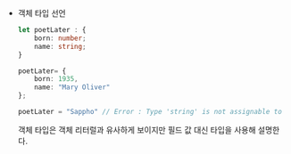 - 객체 타입 선언

  ```typescript
  let poetLater : {
      born: number;
      name: string;
  }
  
  poetLater= {
      born: 1935,
      name: "Mary Oliver"
  };
  
  poetLater = "Sappho" // Error : Type 'string' is not assignable to type '{born: number; name: string;}'
  ```

  객체 타입은 객체 리터럴과 유사하게 보이지만 필드 값 대신 타입을 사용해 설명한다.